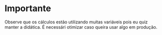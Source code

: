 # Importante
Observe que os cálculos estão utilizando muitas variáveis pois eu quiz manter a didática. É necessári otimizar caso queira usar algo em produção.

